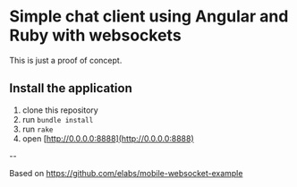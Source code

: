 # Simple chat client using Angular and Ruby with websockets

This is just a proof of concept.

## Install the application

1. clone this repository
2. run `bundle install`
3. run `rake`
4. open [http://0.0.0.0:8888](http://0.0.0.0:8888)

--

Based on https://github.com/elabs/mobile-websocket-example
